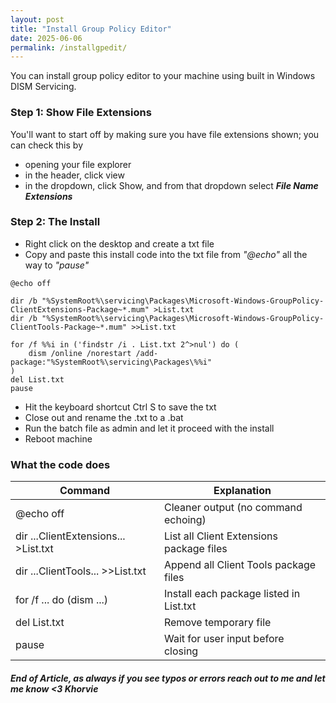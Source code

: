 ```yaml
---
layout: post
title: "Install Group Policy Editor"
date: 2025-06-06
permalink: /installgpedit/
---
```

You can install group policy editor to your machine using built in Windows DISM Servicing.
<!--more-->
### Step 1: Show File Extensions

You'll want to start off by making sure you have file extensions shown; you can check this by
- opening your file explorer
- in the header, click view
- in the dropdown, click Show, and from that dropdown select ***File Name Extensions***

### Step 2: The Install

- Right click on the desktop and create a txt file
- Copy and paste this install code into the txt file from *"@echo"* all the way to *"pause"*

```nohighlight
@echo off

dir /b "%SystemRoot%\servicing\Packages\Microsoft-Windows-GroupPolicy-ClientExtensions-Package~*.mum" >List.txt
dir /b "%SystemRoot%\servicing\Packages\Microsoft-Windows-GroupPolicy-ClientTools-Package~*.mum" >>List.txt

for /f %%i in ('findstr /i . List.txt 2^>nul') do (
    dism /online /norestart /add-package:"%SystemRoot%\servicing\Packages\%%i"
)
del List.txt
pause
```

- Hit the keyboard shortcut Ctrl S to save the txt
- Close out and rename the .txt to a .bat
- Run the batch file as admin and let it proceed with the install
- Reboot machine

### What the code does

| **Command**                                      | **Explanation**                                       |
|--------------------------------------------------|--------------------------------------------------------|
| @echo off                                        | Cleaner output (no command echoing)                   |
| dir ...ClientExtensions... >List.txt             | List all Client Extensions package files              |
| dir ...ClientTools... >>List.txt                 | Append all Client Tools package files                 |
| for /f ... do (dism ...)                         | Install each package listed in List.txt               |
| del List.txt                                     | Remove temporary file                                 |
| pause                                            | Wait for user input before closing                    |


##### End of Article, as always if you see typos or errors reach out to me and let me know <3 Khorvie

